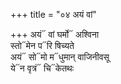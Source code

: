 +++
title = "०४ अयं वां"

+++
अयं᳓ वां घर्मो᳓ अश्विना  
स्तो᳓मेन प᳓रि षिच्यते  
अयं᳓ सो᳓मो म᳓धुमान् वाजिनीवसू  
ये᳓न वृत्रं᳓ चि᳓केतथः